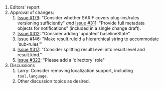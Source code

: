 1. Editors' report
1. Approval of changes:
    1. [Issue #179](https://github.com/oasis-tcs/sarif-spec/issues/179): "Consider whether SARIF covers plug-ins/rules versioning sufficiently"
    _and_ [Issue #311](https://github.com/oasis-tcs/sarif-spec/issues/311): "Provide full metadata objects for notifications"
    (included in a single change draft).
    1. [Issue #312](https://github.com/oasis-tcs/sarif-spec/issues/312): "Consider adding 'updated' baselineState"
    1. [Issue #146](https://github.com/oasis-tcs/sarif-spec/issues/146): "Make result.ruleId a hierarchical string to accommodate 'sub-rules'"
    1. [Issue #317](https://github.com/oasis-tcs/sarif-spec/issues/317): "Consider splitting resultLevel into result.level and result.kind."
    1. [Issue #322](https://github.com/oasis-tcs/sarif-spec/issues/322): "Please add a 'directory' role"
1. Discussions
    1. Larry: Consider removing localization support, including `tool.language`.
    1. Other discussion topics as desired.
